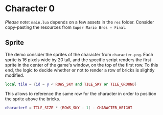 # Character 0

_Please note:_ `main.lua` depends on a few assets in the `res` folder. Consider copy-pasting the resources from `Super Mario Bros — Final`.

## Sprite

The demo consider the sprites of the character from `character.png`. Each sprite is 16 pixels wide by 20 tall, and the specific script renders the first sprite in the center of the game's window, on the top of the first row. To this end, the logic to decide whether or not to render a row of bricks is slightly modified.

```lua
local tile = {id = y < ROWS_SKY and TILE_SKY or TILE_GROUND}
```

This allows to reference the same row for the character in order to position the sprite above the bricks.

```lua
characterY = TILE_SIZE * (ROWS_SKY - 1) - CHARACTER_HEIGHT
```
